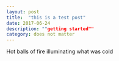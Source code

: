 ```yaml
---
layout: post
title:  "this is a test post"
date: 2017-06-24
description: ""getting started""
category: does not matter
---
```

Hot balls of fire illuminating what was cold
